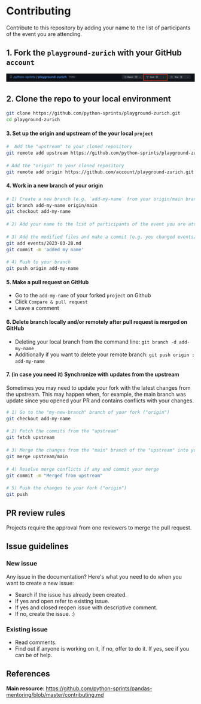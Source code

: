 
# Contributing

Contribute to this repository by adding your name to the list of participants of the event you are attending.

## 1. Fork the `playground-zurich` with your GitHub `account`

![fork](./media/fork.png)

## 2. Clone the repo to your local environment
```sh
git clone https://github.com/python-sprints/playground-zurich.git
cd playground-zurich
```

#### 3. Set up the origin and upstream of the your local `project`
```sh
#  Add the "upstream" to your cloned repository
git remote add upstream https://github.com/python-sprints/playground-zurich.git

# Add the "origin" to your cloned repository
git remote add origin https://github.com/account/playground-zurich.git
```

#### 4. Work in a new branch of your origin
```sh
# 1) Create a new branch (e.g. `add-my-name` from your origin/main branch
git branch add-my-name origin/main
git checkout add-my-name

# 2) Add your name to the list of participants of the event you are attending

# 3) Add the modified files and make a commit (e.g. you changed events/2023-03-28.md)
git add events/2023-03-28.md
git commit -m 'added my name'

# 4) Push to your branch
git push origin add-my-name
```

#### 5. Make a pull request on GitHub
* Go to the `add-my-name` of your forked `project` on Github
* Click `Compare & pull request`
* Leave a comment

#### 6. Delete branch locally and/or remotely after pull request is merged on GitHub
* Deleting your local branch from the command line: `git branch -d add-my-name`
* Additionally if you want to delete your remote branch: `git push origin : add-my-name`

#### 7. (in case you need it) Synchronize with updates from the upstream

Sometimes you may need to update your fork with the latest changes from the upstream. This may happen when, for example, the main branch was update since you opened your PR and contains conflicts with your changes.

```sh
# 1) Go to the "my-new-branch" branch of your fork ("origin")
git checkout add-my-name

# 2) Fetch the commits from the "upstream"
git fetch upstream

# 3) Merge the changes from the "main" branch of the "upstream" into your the "my-new-branch" branch of your "origin"
git merge upstream/main

# 4) Resolve merge conflicts if any and commit your merge
git commit -m "Merged from upstream"

# 5) Push the changes to your fork ("origin")
git push
```

## PR review rules

Projects require the approval from one reviewers to merge the pull request.

## Issue guidelines

### New issue
Any issue in the documentation? Here's what you need to do when you want to create a new issue:
* Search if the issue has already been created.
* If yes and open refer to existing issue.
* If yes and closed reopen issue with descriptive comment.
* If no, create the issue. :)

### Existing issue
* Read comments.
* Find out if anyone is working on it, if no, offer to do it. If yes, see if you can be of help.

## References

**Main resource**: https://github.com/python-sprints/pandas-mentoring/blob/master/contributing.md
